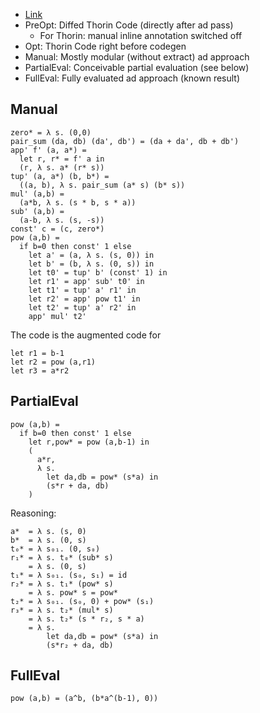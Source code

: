 - [Link](https://docs.google.com/spreadsheets/d/1oIMw4am_GX5CpX_h4Yvx1G7gr6ZFzOh2OVj2wWkMYw8/edit#gid=0)
- PreOpt: Diffed Thorin Code (directly after ad pass)
  - For Thorin: manual inline annotation switched off
- Opt: Thorin Code right before codegen
- Manual: Mostly modular (without extract) ad approach
- PartialEval: Conceivable partial evaluation (see below)
- FullEval: Fully evaluated ad approach (known result)

## Manual
```
zero* = λ s. (0,0)
pair_sum (da, db) (da', db') = (da + da', db + db')
app' f' (a, a*) = 
  let r, r* = f' a in
  (r, λ s. a* (r* s))
tup' (a, a*) (b, b*) = 
  ((a, b), λ s. pair_sum (a* s) (b* s))
mul' (a,b) = 
  (a*b, λ s. (s * b, s * a))
sub' (a,b) = 
  (a-b, λ s. (s, -s))
const' c = (c, zero*)
pow (a,b) = 
  if b=0 then const' 1 else
    let a' = (a, λ s. (s, 0)) in
    let b' = (b, λ s. (0, s)) in
    let t0' = tup' b' (const' 1) in
    let r1' = app' sub' t0' in
    let t1' = tup' a' r1' in
    let r2' = app' pow t1' in
    let t2' = tup' a' r2' in
    app' mul' t2'
``` 

The code is the augmented code for
```
let r1 = b-1
let r2 = pow (a,r1)
let r3 = a*r2
``` 

## PartialEval
```
pow (a,b) = 
  if b=0 then const' 1 else
    let r,pow* = pow (a,b-1) in
    (
      a*r,
      λ s. 
        let da,db = pow* (s*a) in
        (s*r + da, db)
    )
```

Reasoning:
```
a*  = λ s. (s, 0)
b*  = λ s. (0, s)
t₀* = λ s₀₁. (0, s₀)
r₁* = λ s. t₀* (sub* s) 
    = λ s. (0, s)
t₁* = λ s₀₁. (s₀, s₁) = id
r₂* = λ s. t₁* (pow* s)
    = λ s. pow* s = pow*
t₂* = λ s₀₁. (s₀, 0) + pow* (s₁)
r₃* = λ s. t₂* (mul* s)
    = λ s. t₂* (s * r₂, s * a)
    = λ s. 
        let da,db = pow* (s*a) in
        (s*r₂ + da, db)
``` 


## FullEval
```
pow (a,b) = (a^b, (b*a^(b-1), 0))
```
